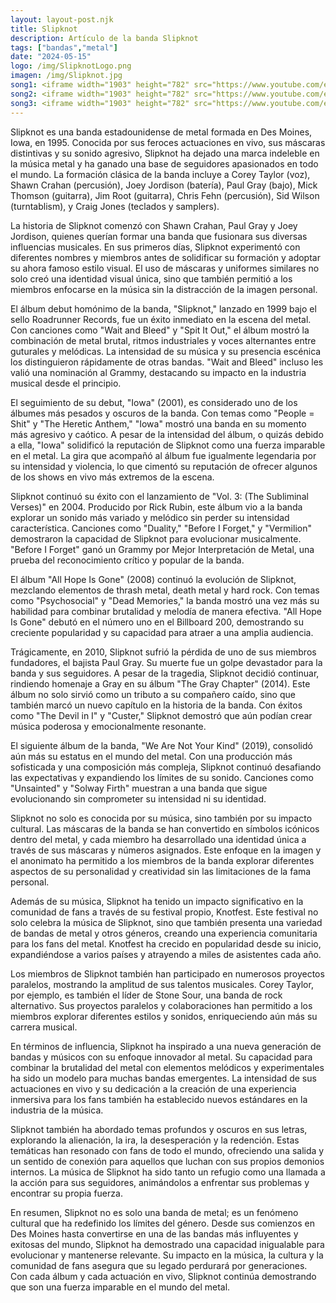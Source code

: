 ```yaml
---
layout: layout-post.njk
title: Slipknot
description: Artículo de la banda Slipknot
tags: ["bandas","metal"]
date: "2024-05-15"
logo: /img/SlipknotLogo.png
imagen: /img/Slipknot.jpg
song1: <iframe width="1903" height="782" src="https://www.youtube.com/embed/5abamRO41fE" title="Slipknot - Psychosocial [OFFICIAL VIDEO] [HD]" frameborder="0" allow="accelerometer; autoplay; clipboard-write; encrypted-media; gyroscope; picture-in-picture; web-share" referrerpolicy="strict-origin-when-cross-origin" allowfullscreen></iframe>
song2: <iframe width="1903" height="782" src="https://www.youtube.com/embed/6fVE8kSM43I" title="Slipknot - Duality [OFFICIAL VIDEO] [HD]" frameborder="0" allow="accelerometer; autoplay; clipboard-write; encrypted-media; gyroscope; picture-in-picture; web-share" referrerpolicy="strict-origin-when-cross-origin" allowfullscreen></iframe>
song3: <iframe width="1903" height="782" src="https://www.youtube.com/embed/qw2LU1yS7aw" title="Slipknot - Before I Forget [OFFICIAL VIDEO] [HD]" frameborder="0" allow="accelerometer; autoplay; clipboard-write; encrypted-media; gyroscope; picture-in-picture; web-share" referrerpolicy="strict-origin-when-cross-origin" allowfullscreen></iframe>
---
```

Slipknot es una banda estadounidense de metal formada en Des Moines, Iowa, en 1995. Conocida por sus feroces actuaciones en vivo, sus máscaras distintivas y su sonido agresivo, Slipknot ha dejado una marca indeleble en la música metal y ha ganado una base de seguidores apasionados en todo el mundo. La formación clásica de la banda incluye a Corey Taylor (voz), Shawn Crahan (percusión), Joey Jordison (batería), Paul Gray (bajo), Mick Thomson (guitarra), Jim Root (guitarra), Chris Fehn (percusión), Sid Wilson (turntablism), y Craig Jones (teclados y samplers).

La historia de Slipknot comenzó con Shawn Crahan, Paul Gray y Joey Jordison, quienes querían formar una banda que fusionara sus diversas influencias musicales. En sus primeros días, Slipknot experimentó con diferentes nombres y miembros antes de solidificar su formación y adoptar su ahora famoso estilo visual. El uso de máscaras y uniformes similares no solo creó una identidad visual única, sino que también permitió a los miembros enfocarse en la música sin la distracción de la imagen personal.

El álbum debut homónimo de la banda, "Slipknot," lanzado en 1999 bajo el sello Roadrunner Records, fue un éxito inmediato en la escena del metal. Con canciones como "Wait and Bleed" y "Spit It Out," el álbum mostró la combinación de metal brutal, ritmos industriales y voces alternantes entre guturales y melódicas. La intensidad de su música y su presencia escénica los distinguieron rápidamente de otras bandas. "Wait and Bleed" incluso les valió una nominación al Grammy, destacando su impacto en la industria musical desde el principio.

El seguimiento de su debut, "Iowa" (2001), es considerado uno de los álbumes más pesados y oscuros de la banda. Con temas como "People = Shit" y "The Heretic Anthem," "Iowa" mostró una banda en su momento más agresivo y caótico. A pesar de la intensidad del álbum, o quizás debido a ella, "Iowa" solidificó la reputación de Slipknot como una fuerza imparable en el metal. La gira que acompañó al álbum fue igualmente legendaria por su intensidad y violencia, lo que cimentó su reputación de ofrecer algunos de los shows en vivo más extremos de la escena.

Slipknot continuó su éxito con el lanzamiento de "Vol. 3: (The Subliminal Verses)" en 2004. Producido por Rick Rubin, este álbum vio a la banda explorar un sonido más variado y melódico sin perder su intensidad característica. Canciones como "Duality," "Before I Forget," y "Vermilion" demostraron la capacidad de Slipknot para evolucionar musicalmente. "Before I Forget" ganó un Grammy por Mejor Interpretación de Metal, una prueba del reconocimiento crítico y popular de la banda.

El álbum "All Hope Is Gone" (2008) continuó la evolución de Slipknot, mezclando elementos de thrash metal, death metal y hard rock. Con temas como "Psychosocial" y "Dead Memories," la banda mostró una vez más su habilidad para combinar brutalidad y melodía de manera efectiva. "All Hope Is Gone" debutó en el número uno en el Billboard 200, demostrando su creciente popularidad y su capacidad para atraer a una amplia audiencia.

Trágicamente, en 2010, Slipknot sufrió la pérdida de uno de sus miembros fundadores, el bajista Paul Gray. Su muerte fue un golpe devastador para la banda y sus seguidores. A pesar de la tragedia, Slipknot decidió continuar, rindiendo homenaje a Gray en su álbum "The Gray Chapter" (2014). Este álbum no solo sirvió como un tributo a su compañero caído, sino que también marcó un nuevo capítulo en la historia de la banda. Con éxitos como "The Devil in I" y "Custer," Slipknot demostró que aún podían crear música poderosa y emocionalmente resonante.

El siguiente álbum de la banda, "We Are Not Your Kind" (2019), consolidó aún más su estatus en el mundo del metal. Con una producción más sofisticada y una composición más compleja, Slipknot continuó desafiando las expectativas y expandiendo los límites de su sonido. Canciones como "Unsainted" y "Solway Firth" muestran a una banda que sigue evolucionando sin comprometer su intensidad ni su identidad.

Slipknot no solo es conocida por su música, sino también por su impacto cultural. Las máscaras de la banda se han convertido en símbolos icónicos dentro del metal, y cada miembro ha desarrollado una identidad única a través de sus máscaras y números asignados. Este enfoque en la imagen y el anonimato ha permitido a los miembros de la banda explorar diferentes aspectos de su personalidad y creatividad sin las limitaciones de la fama personal.

Además de su música, Slipknot ha tenido un impacto significativo en la comunidad de fans a través de su festival propio, Knotfest. Este festival no solo celebra la música de Slipknot, sino que también presenta una variedad de bandas de metal y otros géneros, creando una experiencia comunitaria para los fans del metal. Knotfest ha crecido en popularidad desde su inicio, expandiéndose a varios países y atrayendo a miles de asistentes cada año.

Los miembros de Slipknot también han participado en numerosos proyectos paralelos, mostrando la amplitud de sus talentos musicales. Corey Taylor, por ejemplo, es también el líder de Stone Sour, una banda de rock alternativo. Sus proyectos paralelos y colaboraciones han permitido a los miembros explorar diferentes estilos y sonidos, enriqueciendo aún más su carrera musical.

En términos de influencia, Slipknot ha inspirado a una nueva generación de bandas y músicos con su enfoque innovador al metal. Su capacidad para combinar la brutalidad del metal con elementos melódicos y experimentales ha sido un modelo para muchas bandas emergentes. La intensidad de sus actuaciones en vivo y su dedicación a la creación de una experiencia inmersiva para los fans también ha establecido nuevos estándares en la industria de la música.

Slipknot también ha abordado temas profundos y oscuros en sus letras, explorando la alienación, la ira, la desesperación y la redención. Estas temáticas han resonado con fans de todo el mundo, ofreciendo una salida y un sentido de conexión para aquellos que luchan con sus propios demonios internos. La música de Slipknot ha sido tanto un refugio como una llamada a la acción para sus seguidores, animándolos a enfrentar sus problemas y encontrar su propia fuerza.

En resumen, Slipknot no es solo una banda de metal; es un fenómeno cultural que ha redefinido los límites del género. Desde sus comienzos en Des Moines hasta convertirse en una de las bandas más influyentes y exitosas del mundo, Slipknot ha demostrado una capacidad inigualable para evolucionar y mantenerse relevante. Su impacto en la música, la cultura y la comunidad de fans asegura que su legado perdurará por generaciones. Con cada álbum y cada actuación en vivo, Slipknot continúa demostrando que son una fuerza imparable en el mundo del metal.